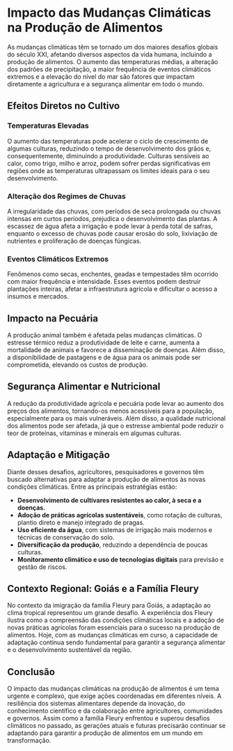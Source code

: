 # Impacto das Mudanças Climáticas na Produção de Alimentos

As mudanças climáticas têm se tornado um dos maiores desafios globais do século XXI, afetando diversos aspectos da vida humana, incluindo a produção de alimentos. O aumento das temperaturas médias, a alteração dos padrões de precipitação, a maior frequência de eventos climáticos extremos e a elevação do nível do mar são fatores que impactam diretamente a agricultura e a segurança alimentar em todo o mundo.

## Efeitos Diretos no Cultivo

### Temperaturas Elevadas

O aumento das temperaturas pode acelerar o ciclo de crescimento de algumas culturas, reduzindo o tempo de desenvolvimento dos grãos e, consequentemente, diminuindo a produtividade. Culturas sensíveis ao calor, como trigo, milho e arroz, podem sofrer perdas significativas em regiões onde as temperaturas ultrapassam os limites ideais para o seu desenvolvimento.

### Alteração dos Regimes de Chuvas

A irregularidade das chuvas, com períodos de seca prolongada ou chuvas intensas em curtos períodos, prejudica o desenvolvimento das plantas. A escassez de água afeta a irrigação e pode levar à perda total de safras, enquanto o excesso de chuvas pode causar erosão do solo, lixiviação de nutrientes e proliferação de doenças fúngicas.

### Eventos Climáticos Extremos

Fenômenos como secas, enchentes, geadas e tempestades têm ocorrido com maior frequência e intensidade. Esses eventos podem destruir plantações inteiras, afetar a infraestrutura agrícola e dificultar o acesso a insumos e mercados.

## Impacto na Pecuária

A produção animal também é afetada pelas mudanças climáticas. O estresse térmico reduz a produtividade de leite e carne, aumenta a mortalidade de animais e favorece a disseminação de doenças. Além disso, a disponibilidade de pastagens e de água para os animais pode ser comprometida, elevando os custos de produção.

## Segurança Alimentar e Nutricional

A redução da produtividade agrícola e pecuária pode levar ao aumento dos preços dos alimentos, tornando-os menos acessíveis para a população, especialmente para os mais vulneráveis. Além disso, a qualidade nutricional dos alimentos pode ser afetada, já que o estresse ambiental pode reduzir o teor de proteínas, vitaminas e minerais em algumas culturas.

## Adaptação e Mitigação

Diante desses desafios, agricultores, pesquisadores e governos têm buscado alternativas para adaptar a produção de alimentos às novas condições climáticas. Entre as principais estratégias estão:

- **Desenvolvimento de cultivares resistentes ao calor, à seca e a doenças.**
- **Adoção de práticas agrícolas sustentáveis**, como rotação de culturas, plantio direto e manejo integrado de pragas.
- **Uso eficiente da água**, com sistemas de irrigação mais modernos e técnicas de conservação do solo.
- **Diversificação da produção**, reduzindo a dependência de poucas culturas.
- **Monitoramento climático e uso de tecnologias digitais** para previsão e gestão de riscos.

## Contexto Regional: Goiás e a Família Fleury

No contexto da imigração da família Fleury para Goiás, a adaptação ao clima tropical representou um grande desafio. A experiência dos Fleury ilustra como a compreensão das condições climáticas locais e a adoção de novas práticas agrícolas foram essenciais para o sucesso na produção de alimentos. Hoje, com as mudanças climáticas em curso, a capacidade de adaptação continua sendo fundamental para garantir a segurança alimentar e o desenvolvimento sustentável da região.

## Conclusão

O impacto das mudanças climáticas na produção de alimentos é um tema urgente e complexo, que exige ações coordenadas em diferentes níveis. A resiliência dos sistemas alimentares depende da inovação, do conhecimento científico e da colaboração entre agricultores, comunidades e governos. Assim como a família Fleury enfrentou e superou desafios climáticos no passado, as gerações atuais e futuras precisarão continuar se adaptando para garantir a produção de alimentos em um mundo em transformação.